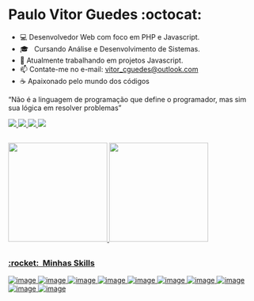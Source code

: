 # Paulo Vitor Guedes :octocat:

- :computer: Desenvolvedor Web com foco em PHP e Javascript.
- 🎓 &nbsp; Cursando Análise e Desenvolvimento de Sistemas.
- 🌱 Atualmente trabalhando em projetos Javascript.
- 📫 Contate-me no e-mail: vitor_cguedes@outlook.com
- :coffee: Apaixonado pelo mundo dos códigos

“Não é a linguagem de programação que define o programador, mas sim sua lógica em resolver problemas”
  
 
 <div> 
  <a href="https://www.linkedin.com/in/paulo-vitor-guedes/" target="_blank">
	<img src="https://img.shields.io/badge/-LinkedIn-%230077B5?style=for-the-badge&logo=linkedin&logoColor=white" target="_blank">
  </a>
  
  <a href="mailto:vitor_cguedes@outlook.com">
	<img src="https://img.shields.io/badge/Microsoft_Outlook-0078D4?style=for-the-badge&logo=microsoft-outlook&logoColor=white" target="_blank">
  </a>
	
  <a href="https://discordapp.com/users/PauloVitorGuedes#0607" target="_blank" rel="noreferrer">
    <img src="https://img.shields.io/badge/Discord-7289DA?style=for-the-badge&logo=discord&logoColor=white" />
  </a> 
  
  <!--<a href="https://api.whatsapp.com/send?phone=5521981513149" target="_blank" rel="noreferrer"> -->
  <a href="https://wa.me/5521981513149" target="_blank" rel="noreferrer">
    <img src="https://img.shields.io/badge/WhatsApp-25D366?style=for-the-badge&logo=whatsapp&logoColor=white" />
  </a>
  
  
  
</div>

##

<div>
  <a href="https://github.com/paulovitorguedes">
  <img height="200em" src="https://github-readme-stats.vercel.app/api?username=paulovitorguedes&show_icons=true&theme=dark&include_all_commits=true&count_private=true"/>
  <img height="200em" src="https://github-readme-stats.vercel.app/api/top-langs/?username=paulovitorguedes&layout=compact&langs_count=12&theme=dark"/>
</div>

 ##

<h3> :rocket: &nbsp;Minhas Skills </h3>

![image](https://img.shields.io/badge/HTML5-E34F26?style=for-the-badge&logo=html5&logoColor=white)
![image](https://img.shields.io/badge/CSS3-1572B6?style=for-the-badge&logo=css3&logoColor=white)
![image](https://img.shields.io/badge/JavaScript-F7DF1E?style=for-the-badge&logo=javascript&logoColor=black)
![image](https://img.shields.io/badge/Sass-CC6699?style=for-the-badge&logo=sass&logoColor=white)
![image](https://img.shields.io/badge/Bootstrap-563D7C?style=for-the-badge&logo=bootstrap&logoColor=white)
![image](https://img.shields.io/badge/PHP-777BB4?style=for-the-badge&logo=php&logoColor=white)
![image](https://img.shields.io/badge/jQuery-0769AD?style=for-the-badge&logo=jquery&logoColor=white)
![image](https://img.shields.io/badge/MySQL-00000F?style=for-the-badge&logo=mysql&logoColor=white)
![image](https://img.shields.io/badge/PostgreSQL-316192?style=for-the-badge&logo=postgresql&logoColor=white)
![image](https://img.shields.io/badge/Linux-E34F26?style=for-the-badge&logo=linux&logoColor=black)
